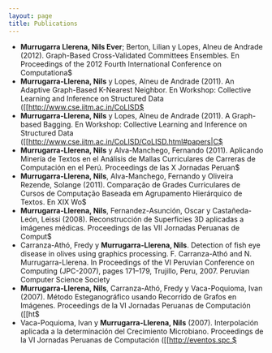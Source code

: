 ```yaml
---
layout: page
title: Publications
---
```



  * **Murrugarra Llerena, Nils Ever**; Berton, Lilian y Lopes, Alneu de Andrade (2012). Graph-Based Cross-Validated Committees Ensembles. En Proceedings of the 2012 Fourth International Conference on Computationa$
  * **Murrugarra-Llerena, Nils** y Lopes, Alneu de Andrade (2011). An Adaptive Graph-Based K-Nearest Neighbor. En Workshop: Collective Learning and Inference on Structured Data ([[http://www.cse.iitm.ac.in/CoLISD$
  * **Murrugarra-Llerena, Nils** y Lopes, Alneu de Andrade (2011). A Graph-based Bagging. En Workshop: Collective Learning and Inference on Structured Data ([[http://www.cse.iitm.ac.in/CoLISD/CoLISD.html#papers|C$
  * **Murrugarra-Llerena, Nils** y Alva-Manchego, Fernando (2011). Aplicando Minería de Textos en el Análisis de Mallas Curriculares de Carreras de Computación en el Perú. Proceedings de las X Jornadas Peruan$
  * **Murrugarra-Llerena, Nils**, Alva-Manchego, Fernando y Oliveira Rezende, Solange (2011). Comparação de Grades Curriculares de Cursos de Computação Baseada em Agrupamento Hierárquico de Textos. En XIX Wo$
  * **Murrugarra-Llerena, Nils**, Fernandez-Asunción, Oscar y Castañeda-León, Leissi (2008). Reconstrucción de Superficies 3D aplicadas a imágenes médicas. Proceedings de las VII Jornadas Peruanas de Comput$
  * Carranza-Athó, Fredy y **Murrugarra-Llerena, Nils**. Detection of fish eye disease in olives using graphics processing. F. Carranza-Athó and N. Murrugarra-Llerena. In Proceedings of the VI Peruvian Conference on Computing (JPC-2007), pages 171–179, Trujillo, Peru, 2007.
Peruvian Computer Science Society
  * **Murrugarra-Llerena, Nils**, Carranza-Athó, Fredy y Vaca-Poquioma, Ivan (2007). Método Esteganográfico usando Recorrido de Grafos en Imágenes. Proceedings de la VI Jornadas Peruanas de Computación ([[ht$
  * Vaca-Poquioma, Ivan y **Murrugarra-Llerena, Nils** (2007). Interpolación aplicada a la determinación del Crecimiento Microbiano. Proceedings de la VI Jornadas Peruanas de Computación ([[http://eventos.spc.$
